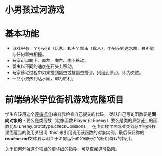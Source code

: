 # 小男孩过河游戏
# 基本功能
 - 游戏中有一个小男孩（玩家）和多个瓢虫（敌人），小男孩到达水面，且不能与任何瓢虫相撞。
 - 玩家可以向上、向左、向右、向下移动。
 - 瓢虫以不同的速度在石头上移动。
 - 玩家移动过程中如果撞到瓢虫或被瓢虫撞倒，则回到原点，即为失败。
 - 一旦小男孩到达水面，即为胜利。
 
前端纳米学位街机游戏克隆项目
===============================

学生应该用这个[评审标准](https://review.udacity.com/#!/rubrics/499/view))来自我检查自己提交的代码。
 确认自己写的函数要是**面向对象的** -  要么是类函数（就像函数 Player 和 Enemy）要么是类的原型链上的函数比如 Enemy.prototype.checkCollisions ， 
在类函数里面或者类的原型链函数里面适当的使用关键词 'this' 来引用调用该函数的对象实例。最后保证你的**readme.md**文件要写明关于如何运行和如何玩你的街机游戏的指引。

关于如何开始这个项目的更详细的指导，可以查阅这份[指南](https://gdgdocs.org/document/d/1v01aScPjSWCCWQLIpFqvg3-vXLH2e8_SZQKC8jNO0Dc/pub?embedded=true)。
